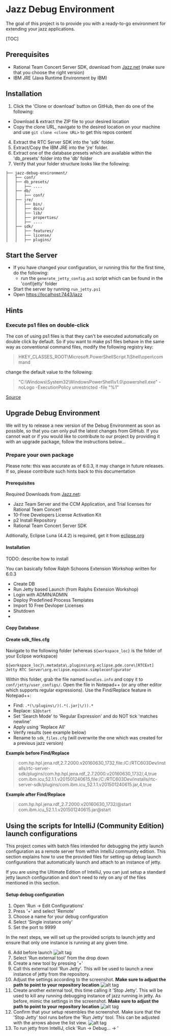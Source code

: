
Jazz Debug Environment
======================

The goal of this project is to provide you with a ready-to-go environment for extending your jazz applications.

[TOC]

Prerequisites
-------------
 - Rational Team Concert Server SDK, download from [Jazz.net](https://jazz.net/downloads/rational-team-concert/) (make sure that you choose the right version)
 - IBM JRE (Java Runtime Environment by IBM)

Installation
------------
 1. Click the 'Clone or download' button on GitHub, then do one of the following:
  - Download & extract the ZIP file to your desired location
  - Copy the clone URL, navigate to the desired location on your machine and use `git clone <clone URL>` to get this repos content
 4. Extract the RTC Server SDK into the 'sdk' folder.
 5. Extract/Copy the IBM JRE into the 'jre' folder.
 6. Extract one of the database presets which are available within the 'db_presets' folder into the 'db' folder
 7. Verify that your folder structure looks like the following:

```
├── jazz-debug-environment/
│   ├── conf/
│   ├── db_presets/
│   │   ├── ....
│   ├── db/
│   │   ├── conf/
│   ├── jre/
│   │   ├── bin/
│   │   ├── docs/
│   │   ├── lib/
│   │   ├── properties/
│   │   ├── ....
│   ├── sdk/
│   │   ├── features/
│   │   ├── license/
│   │   ├── plugins/
```

Start the Server
----------------

 - If you have changed your configuration, or running this for the first time, do the following:
	 - run the `generate_jetty_config.ps1` script which can be found in the 'conf/jetty' folder
 - Start the server by running `run_jetty.ps1`
 - Open [https://localhost:7443/jazz](https://localhost:7443/jazz)


Hints
-----
### Execute ps1 files on double-click
The con of using ps1 files is that they can't be executed automatically on double click by default. So if you want to make ps1 files behave in the same way as conventional command files, modify the following registry key:

> HKEY_CLASSES_ROOT\Microsoft.PowerShellScript.1\Shell\open\command

change the default value to the following:

> "C:\Windows\System32\WindowsPowerShell\v1.0\powershell.exe" -noLogo -ExecutionPolicy unrestricted -file "%1"

[Source](http://stackoverflow.com/a/20623597)

Upgrade Debug Environment
-------------------------
We will try to release a new version of the Debug Environment as soon as possible, so that you can only pull the latest changes from GitHub. If you cannot wait or if you would like to contribute to our project by providing it with an upgrade package, follow the instructions below...

### Prepare your own package
Please note: this was accurate as of 6.0.3, it may change in future releases. If so, please contribute such hints back to this documentation

#### Prerequisites
Required Downloads from [Jazz.net](https://jazz.net/downloads/rational-team-concert/):

 - Jazz Team Server and the CCM Application, and Trial licenses for Rational Team Concert
 - 10-Free Developers License Activation Kit
 - p2 Install Repository
 - Rational Team Concert Server SDK 

Aditionally, Eclipse Luna (4.4.2) is required, get it from [eclipse.org](https://eclipse.org/downloads/packages/eclipse-ide-java-ee-developers/lunasr2)

#### Installation
TODO: describe how to install

You can basically follow Ralph Schoons Extension Workshop written for 6.0.3

 - Create DB
 - Run Jetty based Launch (from Ralphs Extension Workshop)
 - Login with ADMIN/ADMIN
 - Deploy Predefined Process Templates
 - Import 10 Free Devloper Licenses
 - Shutdown
 - 
 
#### Copy Database


#### Create sdk_files.cfg
Navigate to the following folder (whereas `${workspace_loc}` is the folder of your Eclipse workspace)

    ${workspace_loc}\.metadata\.plugins\org.eclipse.pde.core\[RTCExt] Jetty RTC Server\org.eclipse.equinox.simpleconfigurator

Within this folder, grab the file named `bundles.info` and copy it to `conf/jetty/user_configs/`. Open the file in Notepad++ (or any other editor which supports regular expressions).
Use the Find/Replace feature in Notepad++:

 - Find: `.*(\/plugins\/)(.*(.jar|\/)).*`
 - Replace: `$2@start`
 - Set 'Search Mode' to 'Regular Expression' and do NOT tick 'matches newline'
 - Apply using 'Replace All'
 - Verify results (see example below)
 - Rename to `sdk_files.cfg` (will overwrite the one which was created for a previous jazz version)

**Example before Find/Replace**

>com.hp.hpl.jena.rdf,2.7.2000.v20160630_1732,file:/C:/RTC603Dev/installs/rtc-server-sdk/plugins/com.hp.hpl.jena.rdf_2.7.2000.v20160630_1732/,4,true
>com.ibm.icu,52.1.1.v201501240615,file:/C:/RTC603Dev/installs/rtc-server-sdk/plugins/com.ibm.icu_52.1.1.v201501240615.jar,4,true

**Example after Find/Replace**

> com.hp.hpl.jena.rdf_2.7.2000.v20160630_1732/@start
> com.ibm.icu_52.1.1.v201501240615.jar@start

Using the scripts for IntelliJ (Community Edition) launch configurations
------------------------------------------------------------------------

This project comes with batch files intended for debugging the jetty launch configuration as a remote server from within IntelliJ community edition. This section explains how to use the provided files for setting up debug launch configurations that automatically launch and attach to an instance of jetty.

If you are using the Ultimate Edition of IntelliJ, you can just setup a standard jetty launch configuration and don't need to rely on any of the files mentioned in this section.

#### Setup debug configuration

 1. Open 'Run -> Edit Configurations'
 2. Press '+' and select 'Remote'
 3. Choose a name for your debug configuration
 4. Select 'Single instance only'
 5. Set the port to 9999

In the next steps, we will set up the provided scripts to launch jetty and ensure that only one instance is running at any given time.

 6. Add before launch
![alt tag](https://github.com/innerjoin/jazz-debug-environment/blob/master/screenshots/add_before_launch.png)
 7. Select 'Run external tool' from the drop down
 8. Create a new tool by pressing '+'
 9. Call this external tool 'Run Jetty'. This will be used to launch a new instance of jetty from the repository.
 10. Adjust the settings according to the screenshot. **Make sure to adjust the path to point to your repository location**
![alt tag](https://github.com/innerjoin/jazz-debug-environment/blob/master/screenshots/start_jetty_config.png)
 11. Create another external tool, this time calling it 'Stop Jetty'. This will be used to kill any running debugging instance of jazz running in jetty. As before, mimic the settings in the screenshot. **Make sure to adjust the path to point to your repository location**
![alt tag](https://github.com/innerjoin/jazz-debug-environment/blob/master/screenshots/stop_jetty_config.png)
 12. Confirm that your setup resembles the screenshot. Make sure that the 'Stop Jetty' tool runs before the 'Run Jetty' tool. This can be adjusted with the arrows above the list view.
![alt tag](https://github.com/innerjoin/jazz-debug-environment/blob/master/screenshots/completed_debug_configuration.png)
 13. To run jetty from IntelliJ, click 'Run -> Debug... -> <Name of your debug configuration>'
